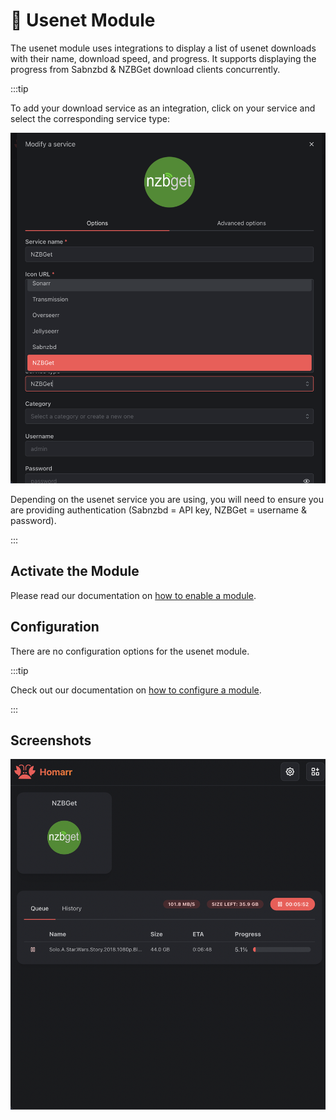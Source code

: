 # 📁 Usenet Module

The usenet module uses integrations to display a list of usenet downloads with their name, download speed, and progress. It supports displaying the progress from Sabnzbd & NZBGet download clients concurrently.

:::tip

To add your download service as an integration, click on your service and select the corresponding service type:

![select the correct service type](./img/module-usenet-service-type-example.png)

Depending on the usenet service you are using, you will need to ensure you are providing authentication (Sabnzbd = API key, NZBGet = username & password).

:::

## Activate the Module
Please read our documentation on [how to enable a module](./../index.md#activating-a-module).

## Configuration

There are no configuration options for the usenet module.

:::tip

Check out our documentation on [how to configure a module](./../index.md#configure-a-module).

:::

## Screenshots

![usenet module](./img/module-usenet.png)
